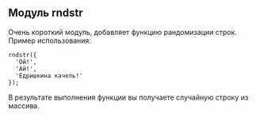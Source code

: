 ## Модуль rndstr
Очень короткий модуль, добавляет функцию рандомизации строк. Пример использования:

    rndstr({
      'Ой!',
      'Ай!',
      'Едришкина качель!'
    });

В результате выполнения функции вы получаете случайную строку из массива.
